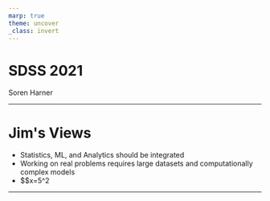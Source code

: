 ```yaml
---
marp: true
theme: uncover
_class: invert
---
```


# SDSS 2021

Soren Harner

---

# Jim's Views

* Statistics, ML, and Analytics should be integrated
* Working on real problems requires large datasets and computationally complex models
* $$x=5^2

---

